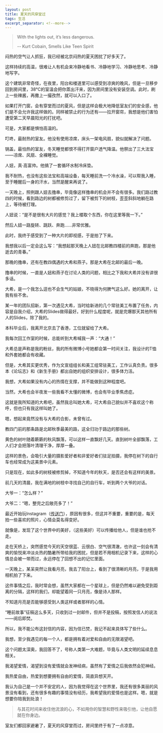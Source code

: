 ```yaml
---
layout: post
title: 夏天的风穿堂过
tags: 生活
excerpt_separator: <!--more-->
---
```


> With the lights out, it’s less dangerous.
>
> -- Kurt Cobain, Smells Like Teen Spirit

闷热的空气让人抓狂，我已经被北京闷热的夏天困扰了好多天了。

这样持续的高温，很难让人有机会来冷静地看书、冷静地学习、冷静地思考、冷静地写字。

<!--more-->

这个建筑非常奇怪，在夜里，阳台和楼道里可以感受到凉爽的晚风，但是一旦移步回到房间里，38℃的室温会把你蒸出汗来，因为房间里没有安装空调。此时，刷上一些辣酱，再撒上一撮孜然，就可以入口了。

如果打开门窗，会有穿堂而过的夏风，但是这样会极大地降低室友们的安全感，他们是不会允许我这样做的。同样被禁止的行为还有——拉开窗帘，我想是他们害怕遭受第二天早晨阳光的打扰吧。

可是，大家都是惧怕高温的。

叮咚，最耐热的室友。他没有使用凉席，床头一架电风扇，貌似就解决了问题。

锅盖，最怕热的室友，冬天睡觉都恨不得打开窗户透气降温。他祭出了三大法宝——凉席、风扇、全裸睡觉。

人妞，真·高富帅。他搞了一套循环水制冷床垫。

我不耐热，也没有这些法宝和高端设备，每天睡前洗一个冷水澡，可以帮我入睡，至于睡醒后一身的汗水，当然是醒来再说了。

一天晚上，照例跟人妞去撸串，毕竟像这样撸串的机会并不会有很多。我们路过教四的时候，看到路边的树都被修剪过了，留下被剪下的树枝，歪歪斜斜地躺在路上，等待被打理。

人妞说：“是不是很有大片的感觉？我上楼取个东西，你在这里等我一下。”

然后人妞一路旋转、跳跃、奔跑……非常优雅。

此时，我终于感受到了一种大片的即视感，于是拍了下来。

我想我以后一定会这么写：“我想起那天晚上人妞在北邮教四楼前的奔跑，那是他逝去的青春。”

那晚的撸串，还有在教四偶遇的大希和燕子。那是大希在北邮的最后一晚。

撸串的时候，一直是人妞和燕子在讨论人类的问题，相比之下我和大希并没有讲很多话。

大希，是一个我怎么逗也不会生气的姑娘，不晓得为何脾气这么好。她的离开，让我有些不舍。

某一年的团队招新，第一次遇见大希，当时给新进的几个常驻美工布置了任务，内容是自我介绍，大希的Slides做得最好。好到什么程度呢，就是完爆那天其他所有人的Slides，除了我的。

本科毕业后，我离开北京去了香港，工位就留给了大希。

我每次回工作室的时候，总能听到大希喊我一声：“大通！”

大希总是声称是我的粉丝，我的所有微博小号她都会第一时间关注，我设计的T恤和外套她都会有收藏。

但是，大希其实更优秀，作为文宣组组长和美工组常驻美工，工作认真负责。很多本《论坛志》和《新生手册》都出自她的组织安排设计，很多体力活。

我想，大希如果没有内心的热情在支撑，并不能做到这种程度吧。

当然，大希也会半夜发一些我看不太懂的微博，也会有毕业季焦虑症。

这就是我所知道的大希吧，虽然我总叫她大希，可大希自己貌似并不喜欢这个称呼，但也只有我这样叫她了。

嗯，想起来竟然没有与大希的合影，未曾有过。

教四门前的那条路是北邮秋季最美的路，这全归功于路边的那些树。

黄色的树叶随着簌簌的秋风飘落，可以这样一直飘好几天。直到树叶全部飘落，工人们才会把落叶清理干净，厚厚一叠。

这样的景色，会吸引大量的摄影爱好者和非爱好者们驻足拍摄，我停在树下的自行车也经常成为这美景中元素。

只是现在，如此多的树枝被修剪掉，不知道今年的秋天，是否还会有这样的美景。

前几天的清晨，我在满地的树枝中寻找自己的自行车，听到两个大爷的对话。

大爷一：“怎么样？”

大爷二：“嗯，整完之后敞亮多了！”

最近开始玩Instagram（[传送门](https://www.instagram.com/irockbunny/)），原因有很多，但这并不重要，重要的是，每天拍一些喜欢的照片，心情会莫名得变好。

就像是，发现了这个世界中的美好，（这些美好）可以传播给他人，但是谁也抢不走。

走在天桥上，突然感觉今天的天空很蓝、云很白、空气很清澈，也许这一刻会有清爽的愉悦来冲淡炎热的酷暑所带给我的困扰，但是若不用相机记录下来，这样的心情总会被一带而过，永远停在了回想不出的记忆里面。

一天晚上，某呆突然让我看月亮，我去了阳台上，看到了很清晰的月亮，于是我用相机拍了下来。

这件事情之后，我时常会想，虽然大家都在一个星球上，但是仍然难以避免受到距离的分隔，这样的我们，却能望着同一只月亮，像是诗人那样。

不知道月亮是否能够感受到人类这样或者那样的心情。

“睡前故事”征稿这么多天，只收到过一封邮件，但并不是投稿，按照发信人的说法——阅后即焚。

所以，我不能公布这封信的内容，因为信已焚，我记不起来具体写了些什么。

我想，至少我遇见的每一个人，都是拥有着对爱和自由的无限渴望吧。

这个问题太深奥，我回答不了，号称人类第一大难题，毕竟与人类文明的延续息息相关。

我渴望爱情，渴望到没有爱情就会发神经病，虽然有了爱情之后我依然会犯神经。

我热爱自由，热爱到想要拥有自由的爱情，简直异想天开。

我认为自己是一个并不安定的人，因为我觉得在这个世界里，我还有很多美丽的风景没有看到，还有很多有趣的事情没有经历，我希望我的爱情也是这样。嗯，就是想要你陪我到处浪！

> 与其花时间来收住他流浪的心，不如用你的智慧和野性来吸引他，让他自愿就在你身边。

室友们都回家避暑了，夏天的风穿堂而过，房间里终于有了一点凉意。